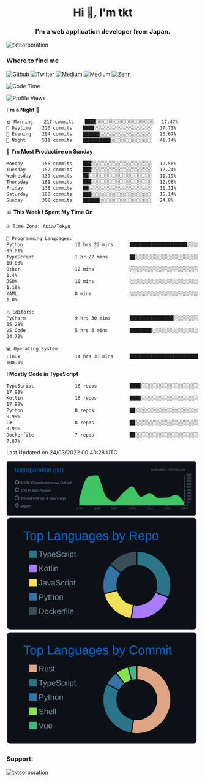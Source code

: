 <h1 align="center">Hi 👋, I'm tkt</h1>
<h3 align="center">I'm a web application developer from Japan.</h3>

<p align="left"> <img src="https://komarev.com/ghpvc/?username=tktcorporation&label=Profile%20views&color=0e75b6&style=flat" alt="tktcorporation" /> </p>

<h3>Where to find me</h3>
<p>
<a href="https://github.com/tktcorporation" target="_blank"><img alt="Github" src="https://img.shields.io/badge/GitHub-%2312100E.svg?&style=for-the-badge&logo=Github&logoColor=white" /></a>
<a href="https://twitter.com/tktcorporation" target="_blank"><img alt="Twitter" src="https://img.shields.io/badge/twitter-%231DA1F2.svg?&style=for-the-badge&logo=twitter&logoColor=white" /></a>
<a href="https://www.linkedin.com/in/tktcorporation" target="_blank"><img alt="Medium" src="https://img.shields.io/badge/linkdin-0a66c2.svg?&style=for-the-badge&logo=linkedin&logoColor=white" /></a>
<a href="https://qiita.com/tktcorporation" target="_blank"><img alt="Medium" src="https://img.shields.io/badge/qiita-55C500.svg?&style=for-the-badge&logo=qiita&logoColor=white" /></a>
<a href="https://zenn.dev/tktcorporation" target="_blank"><img alt="Zenn" src="https://img.shields.io/badge/Zenn-3EA8FF.svg?&style=for-the-badge&logo=Zenn&logoColor=white" /></a>
</p>
  
<!--START_SECTION:waka-->
![Code Time](http://img.shields.io/badge/Code%20Time-221%20hrs%205%20mins-blue)

![Profile Views](http://img.shields.io/badge/Profile%20Views-0-blue)

**I'm a Night 🦉** 

```text
🌞 Morning    217 commits    ████░░░░░░░░░░░░░░░░░░░░░   17.47% 
🌆 Daytime    220 commits    ████░░░░░░░░░░░░░░░░░░░░░   17.71% 
🌃 Evening    294 commits    ██████░░░░░░░░░░░░░░░░░░░   23.67% 
🌙 Night      511 commits    ██████████░░░░░░░░░░░░░░░   41.14%

```
📅 **I'm Most Productive on Sunday** 

```text
Monday       156 commits    ███░░░░░░░░░░░░░░░░░░░░░░   12.56% 
Tuesday      152 commits    ███░░░░░░░░░░░░░░░░░░░░░░   12.24% 
Wednesday    139 commits    ██░░░░░░░░░░░░░░░░░░░░░░░   11.19% 
Thursday     161 commits    ███░░░░░░░░░░░░░░░░░░░░░░   12.96% 
Friday       138 commits    ██░░░░░░░░░░░░░░░░░░░░░░░   11.11% 
Saturday     188 commits    ███░░░░░░░░░░░░░░░░░░░░░░   15.14% 
Sunday       308 commits    ██████░░░░░░░░░░░░░░░░░░░   24.8%

```


📊 **This Week I Spent My Time On** 

```text
⌚︎ Time Zone: Asia/Tokyo

💬 Programming Languages: 
Python                   12 hrs 22 mins      █████████████████████░░░░   85.01% 
TypeScript               1 hr 27 mins        ██░░░░░░░░░░░░░░░░░░░░░░░   10.03% 
Other                    12 mins             ░░░░░░░░░░░░░░░░░░░░░░░░░   1.4% 
JSON                     10 mins             ░░░░░░░░░░░░░░░░░░░░░░░░░   1.19% 
YAML                     8 mins              ░░░░░░░░░░░░░░░░░░░░░░░░░   1.0%

🔥 Editors: 
PyCharm                  9 hrs 30 mins       ████████████████░░░░░░░░░   65.28% 
VS Code                  5 hrs 3 mins        ████████░░░░░░░░░░░░░░░░░   34.72%

💻 Operating System: 
Linux                    14 hrs 33 mins      █████████████████████████   100.0%

```

**I Mostly Code in TypeScript** 

```text
TypeScript               16 repos            ████░░░░░░░░░░░░░░░░░░░░░   17.98% 
Kotlin                   16 repos            ████░░░░░░░░░░░░░░░░░░░░░   17.98% 
Python                   8 repos             ██░░░░░░░░░░░░░░░░░░░░░░░   8.99% 
C#                       8 repos             ██░░░░░░░░░░░░░░░░░░░░░░░   8.99% 
Dockerfile               7 repos             ██░░░░░░░░░░░░░░░░░░░░░░░   7.87%

```



 Last Updated on 24/03/2022 00:40:28 UTC
<!--END_SECTION:waka-->

[![](https://raw.githubusercontent.com/tktcorporation/tktcorporation/master/profile-summary-card-output/github_dark/0-profile-details.svg)](https://github.com/vn7n24fzkq/github-profile-summary-cards)
[![](https://raw.githubusercontent.com/tktcorporation/tktcorporation/master/profile-summary-card-output/github_dark/1-repos-per-language.svg)](https://github.com/vn7n24fzkq/github-profile-summary-cards) [![](https://raw.githubusercontent.com/tktcorporation/tktcorporation/master/profile-summary-card-output/github_dark/2-most-commit-language.svg)](https://github.com/vn7n24fzkq/github-profile-summary-cards)

<h3 align="left">Support:</h3>
<p><a href="https://www.buymeacoffee.com/tktcorporation"> <img align="left" src="https://cdn.buymeacoffee.com/buttons/v2/default-yellow.png" height="50" width="210" alt="tktcorporation" /></a></p><br><br>
